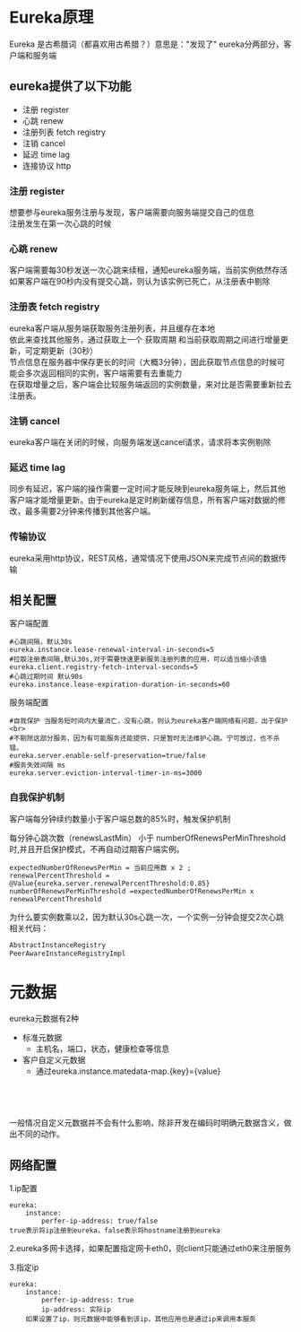 # Eureka原理
Eureka 是古希腊词（都喜欢用古希腊？）意思是："发现了"
eureka分两部分，客户端和服务端
## eureka提供了以下功能
- 注册 register
- 心跳 renew
- 注册列表 fetch registry
- 注销 cancel
- 延迟 time lag
- 连接协议 http
### 注册 register
想要参与eureka服务注册与发现，客户端需要向服务端提交自己的信息<br>
注册发生在第一次心跳的时候
### 心跳 renew
客户端需要每30秒发送一次心跳来续租，通知eureka服务端，当前实例依然存活<br>
如果客户端在90秒内没有提交心跳，则认为该实例已死亡，从注册表中剔除
### 注册表 fetch registry
eureka客户端从服务端获取服务注册列表，并且缓存在本地<br>
依此来查找其他服务，通过获取上一个 获取周期 和当前获取周期之间进行增量更新，可定期更新（30秒）<br>
节点信息在服务器中保存更长的时间（大概3分钟），因此获取节点信息的时候可能会多次返回相同的实例，客户端需要有去重能力
<br>在获取增量之后，客户端会比较服务端返回的实例数量，来对比是否需要重新拉去注册表。
### 注销 cancel
eureka客户端在关闭的时候，向服务端发送cancel请求，请求将本实例剔除
### 延迟 time lag
同步有延迟，客户端的操作需要一定时间才能反映到eureka服务端上，然后其他客户端才能增量更新。由于eureka是定时刷新缓存信息，所有客户端对数据的修改，最多需要2分钟来传播到其他客户端。
### 传输协议
eureka采用http协议，REST风格，通常情况下使用JSON来完成节点间的数据传输


## 相关配置
客户端配置
```properties
#心跳间隔，默认30s
eureka.instance.lease-renewal-interval-in-seconds=5
#拉取注册表间隔,默认30s,对于需要快速更新服务注册列表的应用，可以适当缩小该值
eureka.client.registry-fetch-interval-seconds=5
#心跳过期时间 默认90s
eureka.instance.lease-expiration-duration-in-seconds=60
```
服务端配置
```properties
#自我保护 当服务短时间内大量消亡，没有心跳，则认为eureka客户端网络有问题，出于保护<br>
#不剔除这部分服务，因为有可能服务还能提供，只是暂时无法维护心跳。宁可放过，也不杀错。
eureka.server.enable-self-preservation=true/false
#服务失效间隔 ms
eureka.server.eviction-interval-timer-in-ms=3000
```

### 自我保护机制
客户端每分钟续约数量小于客户端总数的85%时，触发保护机制

每分钟心跳次数（renewsLastMin） 小于 numberOfRenewsPerMinThreshold时,并且开启保护模式，不再自动过期客户端实例。
```
expectedNumberOfRenewsPerMin = 当前应用数 x 2 ;
renewalPercentThreshold = @Value{eureka.server.renewalPercentThreshold:0.85}
numberOfRenewsPerMinThreshold =expectedNumberOfRenewsPerMin x renewalPercentThreshold  
```
为什么要实例数乘以2，因为默认30s心跳一次，一个实例一分钟会提交2次心跳
相关代码：
```java
AbstractInstanceRegistry
PeerAwareInstanceRegistryImpl
```


# 元数据
eureka元数据有2种
- 标准元数据 
    - 主机名，端口，状态，健康检查等信息
- 客户自定义元数据
    - 通过eureka.instance.matedata-map.{key}={value}
## <br>
一般情况自定义元数据并不会有什么影响，除非开发在编码时明确元数据含义，做出不同的动作。

## 网络配置
1.ip配置
```
eureka:
    instance:
        perfer-ip-address: true/false
true表示将ip注册到eureka，false表示将hostname注册到eureka
```
2.eureka多网卡选择，如果配置指定网卡eth0，则client只能通过eth0来注册服务

3.指定ip
```
eureka: 
    instance:
        perfer-ip-address: true
        ip-address: 实际ip
    如果设置了ip，则元数据中能够看到该ip，其他应用也是通过ip来调用本服务
```



    
 